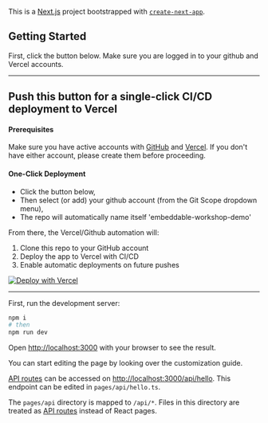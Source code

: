 This is a [Next.js](https://nextjs.org/) project bootstrapped with [`create-next-app`](https://github.com/vercel/next.js/tree/canary/packages/create-next-app).

## Getting Started

First, click the button below. Make sure you are logged in to your github and Vercel accounts.

---

## Push this button for a single-click CI/CD deployment to Vercel



#### Prerequisites
Make sure you have active accounts with [GitHub](https://github.com) and [Vercel](https://vercel.com). If you don't have either account, please create them before proceeding.

#### One-Click Deployment


- Click the button below, 
- Then select (or add) your github account (from the Git Scope dropdown menu),
- The repo will automatically name itself 'embeddable-workshop-demo'

From there, the Vercel/Github automation will:
1. Clone this repo to your GitHub account
2. Deploy the app to Vercel with CI/CD
3. Enable automatic deployments on future pushes


[![Deploy with Vercel](https://vercel.com/button)](https://vercel.com/new/clone?repository-url=https%3A%2F%2Fgithub.com%2Fandromedaprotocol%2Fembeddable-workshop-demo&project-name=embeddable-workshop-demo&repository-name=embeddable-workshop-demo)


---


First, run the development server:

```bash
npm i
# then
npm run dev
```

Open [http://localhost:3000](http://localhost:3000) with your browser to see the result.

You can start editing the page by looking over the customization guide.

[API routes](https://nextjs.org/docs/api-routes/introduction) can be accessed on [http://localhost:3000/api/hello](http://localhost:3000/api/hello). This endpoint can be edited in `pages/api/hello.ts`.

The `pages/api` directory is mapped to `/api/*`. Files in this directory are treated as [API routes](https://nextjs.org/docs/api-routes/introduction) instead of React pages.



